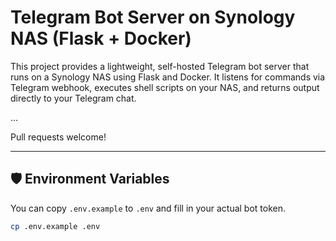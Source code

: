 # Telegram Bot Server on Synology NAS (Flask + Docker)

This project provides a lightweight, self-hosted Telegram bot server that runs on a Synology NAS using Flask and Docker. It listens for commands via Telegram webhook, executes shell scripts on your NAS, and returns output directly to your Telegram chat.

...

Pull requests welcome!


---

## 🛡️ Environment Variables

You can copy `.env.example` to `.env` and fill in your actual bot token.

```bash
cp .env.example .env
```
